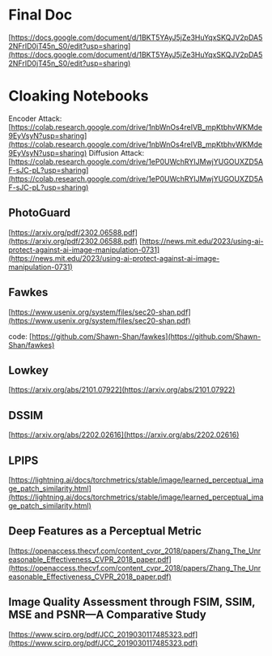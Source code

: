 # Final Doc
[https://docs.google.com/document/d/1BKT5YAyJ5jZe3HuYqxSKQJV2pDA52NFrID0jT45n_S0/edit?usp=sharing](https://docs.google.com/document/d/1BKT5YAyJ5jZe3HuYqxSKQJV2pDA52NFrID0jT45n_S0/edit?usp=sharing)

# Cloaking Notebooks
Encoder Attack: [https://colab.research.google.com/drive/1nbWnOs4reIVB_mpKtbhvWKMde9EyVsyN?usp=sharing](https://colab.research.google.com/drive/1nbWnOs4reIVB_mpKtbhvWKMde9EyVsyN?usp=sharing)
Diffusion Attack: [https://colab.research.google.com/drive/1eP0UWchRYIJMwjYUGOUXZD5AF-sJC-pL?usp=sharing](https://colab.research.google.com/drive/1eP0UWchRYIJMwjYUGOUXZD5AF-sJC-pL?usp=sharing)

## PhotoGuard
[https://arxiv.org/pdf/2302.06588.pdf](https://arxiv.org/pdf/2302.06588.pdf)
[https://news.mit.edu/2023/using-ai-protect-against-ai-image-manipulation-0731](https://news.mit.edu/2023/using-ai-protect-against-ai-image-manipulation-0731)

## Fawkes
[https://www.usenix.org/system/files/sec20-shan.pdf](https://www.usenix.org/system/files/sec20-shan.pdf)

code:
[https://github.com/Shawn-Shan/fawkes](https://github.com/Shawn-Shan/fawkes)

## Lowkey
[https://arxiv.org/abs/2101.07922](https://arxiv.org/abs/2101.07922)

## DSSIM
[https://arxiv.org/abs/2202.02616](https://arxiv.org/abs/2202.02616)

## LPIPS
[https://lightning.ai/docs/torchmetrics/stable/image/learned_perceptual_image_patch_similarity.html](https://lightning.ai/docs/torchmetrics/stable/image/learned_perceptual_image_patch_similarity.html)

## Deep Features as a Perceptual Metric
[https://openaccess.thecvf.com/content_cvpr_2018/papers/Zhang_The_Unreasonable_Effectiveness_CVPR_2018_paper.pdf](https://openaccess.thecvf.com/content_cvpr_2018/papers/Zhang_The_Unreasonable_Effectiveness_CVPR_2018_paper.pdf)

## Image Quality Assessment through FSIM, SSIM, MSE and PSNR—A Comparative Study
[https://www.scirp.org/pdf/JCC_2019030117485323.pdf](https://www.scirp.org/pdf/JCC_2019030117485323.pdf)


